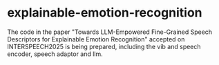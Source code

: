 # explainable-emotion-recognition
The code in the paper "Towards LLM-Empowered Fine-Grained Speech Descriptors for Explainable Emotion Recognition" accepted on INTERSPEECH2025 is being prepared, including the vib and speech encoder, speech adaptor and llm.
